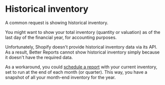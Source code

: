 # Historical inventory

A common request is showing historical inventory.

You might want to show your total inventory \(quantity or valuation\) as of the last day of the financial year, for accounting purposes.

Unfortunately, Shopify doesn't provide historical inventory data via its API. As a result, Better Reports cannot show historical inventory simply because it doesn't have the required data.

As a workaround, you could [schedule a report](../the-basics/scheduling-reports/) with your current inventory, set to run at the end of each month \(or quarter\). This way, you have a snapshot of all your month-end inventory for the year.

